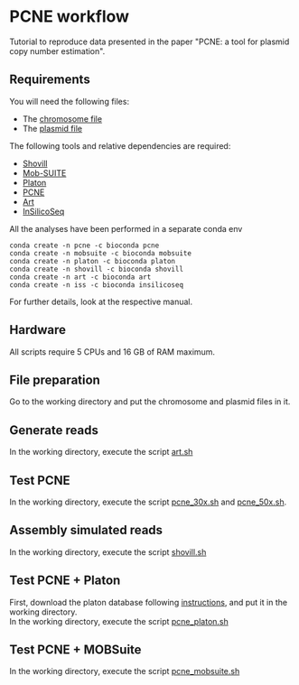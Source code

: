 # PCNE workflow
Tutorial to reproduce data presented in the paper "PCNE: a tool for plasmid copy number estimation". 

## Requirements
You will need the following files:
* The [chromosome file](./CP003200.1_chrom.fasta)
* The [plasmid file](./CP003223.1_plasmid.fasta)
  
The following tools and relative dependencies are required:
* [Shovill](https://github.com/tseemann/shovill)
* [Mob-SUITE](https://github.com/phac-nml/mob-suite)
* [Platon](https://github.com/oschwengers/platon)
* [PCNE](https://github.com/riccabolla/PCNE)
* [Art](https://www.niehs.nih.gov/research/resources/software/biostatistics/art)
* [InSilicoSeq](https://github.com/HadrienG/InSilicoSeq)

All the analyses have been performed in a separate conda env
```
conda create -n pcne -c bioconda pcne
conda create -n mobsuite -c bioconda mobsuite
conda create -n platon -c bioconda platon
conda create -n shovill -c bioconda shovill
conda create -n art -c bioconda art
conda create -n iss -c bioconda insilicoseq
```
For further details, look at the respective manual.

## Hardware 
All scripts require 5 CPUs and 16 GB of RAM maximum.

## File preparation
Go to the working directory and put the chromosome and plasmid files in it.

## Generate reads
In the working directory, execute the script [art.sh](./Script/art.sh)

## Test PCNE
In the working directory, execute the script [pcne_30x.sh](./Script/pcne_30x.sh) and [pcne_50x.sh](./Script/pcne_50x.sh). 

## Assembly simulated reads
In the working directory, execute the script [shovill.sh](./Script/shovill.sh)

## Test PCNE + Platon
First, download the platon database following [instructions](https://github.com/oschwengers/platon), and put it in the working directory. <br>
In the working directory, execute the script [pcne_platon.sh](./Script/pcne_platon.sh)

## Test PCNE + MOBSuite
In the working directory, execute the script [pcne_mobsuite.sh](./Script/pcne_mobsuite.sh)

